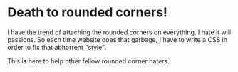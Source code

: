 # Death to rounded corners!
I have the trend of attaching the rounded corners on everything. I hate it will passions. So each time website does that garbage, I have to write a CSS in order to fix that abhorrent "style".

This is here to help other fellow rounded corner haters.
